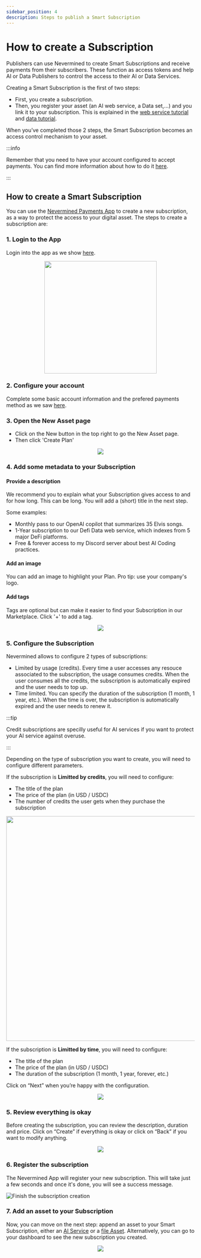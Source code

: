 ```yaml
---
sidebar_position: 4
description: Steps to publish a Smart Subscription
---
```



# How to create a Subscription

Publishers can use Nevermined to create Smart Subscriptions and receive payments from their subscribers. These function as access tokens and help AI or Data Publishers to control the access to their AI or Data Services.  

Creating a Smart Subscription is the first of two steps:

* First, you create a subscription.
* Then, you register your asset (an AI web service, a Data set,...) and you link it to your subscription. This is explained in the [web service tutorial](register-webservice) and [data tutorial](register-file-asset).

When you’ve completed those 2 steps, the Smart Subscription becomes an access control mechanism to your asset.

:::info

Remember that you need to have your account configured to accept payments. You can find more information about how to do it [here](configure-account).

:::

## How to create a Smart Subscription

You can use the [Nevermined Payments App](https://nevermined.app/) to create a new subscription, as a way to protect the access to your digital asset. The steps to create a subscription are:

### 1. Login to the App

Login into the app as we show [here](../first-steps/02-loggin.md).

<p align="center"><img src="/images/tutorials/00_Connect_Wallet.png" width="300" /></p>

### 2. Configure your account

Complete some basic account information and the prefered payments method as we saw [here](configure-account).



### 3. Open the New Asset page

- Click on the New button in the top right to go the New Asset page. 
- Then click 'Create Plan'

<p align="center"><img src="/images/tutorials/04_01_New_Subscription.png" /></p>


### 4. Add some metadata to your Subscription

#### Provide a description

We recommend you to explain what your Subscription gives access to and for how long.
This can be long. You will add a (short) title in the next step.

Some examples:
* Monthly pass to our OpenAI copilot that summarizes 35 Elvis songs. 
* 1-Year subscription to our Defi Data web service, which indexes from 5 major DeFi platforms. 
* Free & forever access to my Discord server about best AI Coding practices. 

#### Add an image

You can add an image to highlight your Plan. Pro tip: use your company's logo. 

#### Add tags

Tags are optional but can make it easier to find your Subscription in our Marketplace. Click '+' to add a tag. 

<p align="center"><img src="/images/tutorials/04_02_Subscription_Description.png" /></p>

### 5. Configure the Subscription

Nevermined allows to configure 2 types of subscriptions:

* Limited by usage (credits). Every time a user accesses any resouce associated to the subscription, the usage consumes credits. When the user consumes all the credits, the subscription is automatically expired and the user needs to top up.
* Time limited. You can specify the duration of the subscription (1 month, 1 year, etc.). When the time is over, the subscription is automatically expired and the user needs to renew it.

:::tip

Credit subscriptions are specilly useful for AI services if you want to protect your AI service against overuse.

:::

Depending on the type of subscription you want to create, you will need to configure different parameters.

If the subscription is **Limitted by credits**, you will need to configure:

* The title of the plan
* The price of the plan (in USD / USDC)
* The number of credits the user gets when they purchase the subscription

<p align="center"><img src="/images/tutorials/04_03_credit_options.png" width="600"/></p>


If the subscription is **Limitted by time**, you will need to configure:

* The title of the plan
* The price of the plan (in USD / USDC)
* The duration of the subscription (1 month, 1 year, forever, etc.) 

Click on “Next” when you’re happy with the configuration.

<p align="center"><img src="/images/tutorials/04_03_Subscription_Pricing.png" /></p>

### 5. Review everything is okay

Before creating the subscription, you can review the description, duration and price. Click on “Create” if everything is okay or click on “Back” if you want to modify anything.

<p align="center"><img src="/images/tutorials/04_04_Subscription_Review.png" /></p>

### 6. Register the subscription

The Nevermined App will register your new subscription. This will take just a few seconds and once it's done, you will see a success message.  

![Finish the subscription creation](/images/tutorials/05_New_Subscription_04.png)

### 7. Add an asset to your Subscription

Now, you can move on the next step: append an asset to your Smart Subscription, either an [AI Service](05-register-webservice.md) or a [file Asset](06-register-file-asset.md).
Alternatively, you can go to your dashboard to see the new subscription you created. 

<p align="center"><img src="/images/tutorials/04_05_Subscription_AddAsset.png" /></p>
